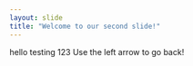 ```yaml
---
layout: slide
title: "Welcome to our second slide!"
---
```

hello testing 123
Use the left arrow to go back!
